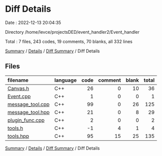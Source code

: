 # Diff Details

Date : 2022-12-13 20:04:35

Directory /home/levce/projectsDED/event_handler2/Event_handler

Total : 7 files,  243 codes, 19 comments, 70 blanks, all 332 lines

[Summary](results.md) / [Details](details.md) / [Diff Summary](diff.md) / Diff Details

## Files
| filename | language | code | comment | blank | total |
| :--- | :--- | ---: | ---: | ---: | ---: |
| [Canvas.h](/Canvas.h) | C++ | 26 | 0 | 10 | 36 |
| [Event.cpp](/Event.cpp) | C++ | 1 | 0 | 0 | 1 |
| [message_tool.cpp](/message_tool.cpp) | C++ | 99 | 0 | 26 | 125 |
| [message_tool.hpp](/message_tool.hpp) | C++ | 21 | 0 | 8 | 29 |
| [plugin_func.cpp](/plugin_func.cpp) | C++ | 2 | 0 | 0 | 2 |
| [tools.h](/tools.h) | C++ | -1 | 4 | 1 | 4 |
| [tools.hpp](/tools.hpp) | C++ | 95 | 15 | 25 | 135 |

[Summary](results.md) / [Details](details.md) / [Diff Summary](diff.md) / Diff Details